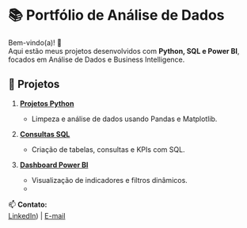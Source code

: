 # 📚 Portfólio de Análise de Dados

Bem-vindo(a)! 👋  
Aqui estão meus projetos desenvolvidos com **Python, SQL e Power BI**, focados em Análise de Dados e Business Intelligence.

## 🧾 Projetos

1. **[Projetos Python](./projeto_01_analise_vendas_python)**
   - Limpeza e análise de dados usando Pandas e Matplotlib.

2. **[Consultas SQL](./projeto_02_sql_queries_varejo)**
   - Criação de tabelas, consultas e KPIs com SQL.

3. **[Dashboard Power BI](./projeto_03_dashboard_powerbi)**
   - Visualização de indicadores e filtros dinâmicos.
   - 
📫 **Contato:**  
[LinkedIn](https://www.linkedin.com/in/oliveira-guilhermo)) | [E-mail](mailto:oliveira.guilhermo@gmail.com)
